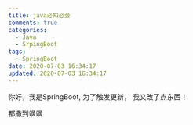 ```yaml
---
title: java必知必会
comments: true
categories:
  - Java
  - SrpingBoot
tags:
  - SpringBoot
date: 2020-07-03 16:34:17
updated: 2020-07-03 16:34:17
---
```




你好，我是SpringBoot, 为了触发更新， 我又改了点东西！



<!-- more -->



都撒到飒飒



